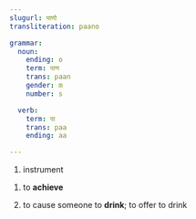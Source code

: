 ```yaml
---
slugurl: पाणो
transliteration: paano

grammar: 
  noun:
    ending: o
    term: पाण
    trans: paan
    gender: m
    number: s

  verb: 
    term: पा
    trans: paa
    ending: aa

---
```


<word-pos pos="noun">

<word-meanings>

1. instrument

   <word-eg>
   <template #mwr><b>पाणो</b> ला, म्हारे यो नल ठीक करणो है।</template>
   <template #mwrlatn>Paano laa, mhaare yo nal theek karno hai.</template>
   <template #en>Bring the <b>instrument</b>, I have to repair this tap.</template>
   </word-eg>

</word-meanings>

<noun-decl :grammar="grammar" ></noun-decl>

</word-pos>

<word-pos pos="verb">

<word-meanings>

1. to **achieve** 

   <word-eg>
   <template #mwr> मूँ म्हारो गोल <b>पाईन</b> ईस रेऊँ।</template>
   <template #en>I will definitely <b>achieve</b> my goal.</template>
   </word-eg> 

2. to cause someone to **drink**; to offer to drink

   <word-eg> 
   <template #mwr>थाक्यातका ने पाणी <b>पाणो</b> पुण्य रो काम है।</template>
   <template #en>It is a merit to offer water to a tired person.</template>
   </word-eg>

</word-meanings>

<verb-conj :grammar="grammar" ></verb-conj>

</word-pos>
